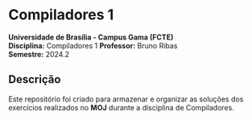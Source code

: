 # Compiladores 1

**Universidade de Brasília - Campus Gama (FCTE)**  
**Disciplina:** Compiladores 1
**Professor:** Bruno Ribas  
**Semestre:** 2024.2  

## Descrição

Este repositório foi criado para armazenar e organizar as soluções dos exercícios realizados no **MOJ** durante a disciplina de Compiladores.
